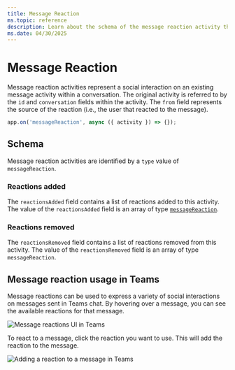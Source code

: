 ```yaml
---
title: Message Reaction
ms.topic: reference
description: Learn about the schema of the message reaction activity that indicates the reaction on a message.
ms.date: 04/30/2025
---
```


# Message Reaction

Message reaction activities represent a social interaction on an existing message activity within a conversation. The original activity is referred to by the `id` and `conversation` fields within the activity. The `from` field represents the source of the reaction (i.e., the user that reacted to the message).

```typescript
app.on('messageReaction', async ({ activity }) => {});
```

## Schema

Message reaction activities are identified by a `type` value of `messageReaction`.

### Reactions added

The `reactionsAdded` field contains a list of reactions added to this activity. The value of the `reactionsAdded` field is an array of type [`messageReaction`](https://github.com/microsoft/Agents/blob/main/specs/activity/protocol-activity.md#message-reaction-activity).

### Reactions removed

The `reactionsRemoved` field contains a list of reactions removed from this activity. The value of the `reactionsRemoved` field is an array of type `messageReaction`.

## Message reaction usage in Teams

Message reactions can be used to express a variety of social interactions on messages sent in Teams chat. By hovering over a message, you can see the available reactions for that message.

![Message reactions UI in Teams](../../../assets/screenshots/message-reaction-ui.png)

To react to a message, click the reaction you want to use. This will add the reaction to the message.

![Adding a reaction to a message in Teams](../../../assets/screenshots/message-reaction-add.png)
